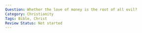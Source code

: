 ```yaml
---
Question: Whether the love of money is the root of all evil?
Category: Christianity
Tags: Bible, Christ
Review Status: Not started
---
```

